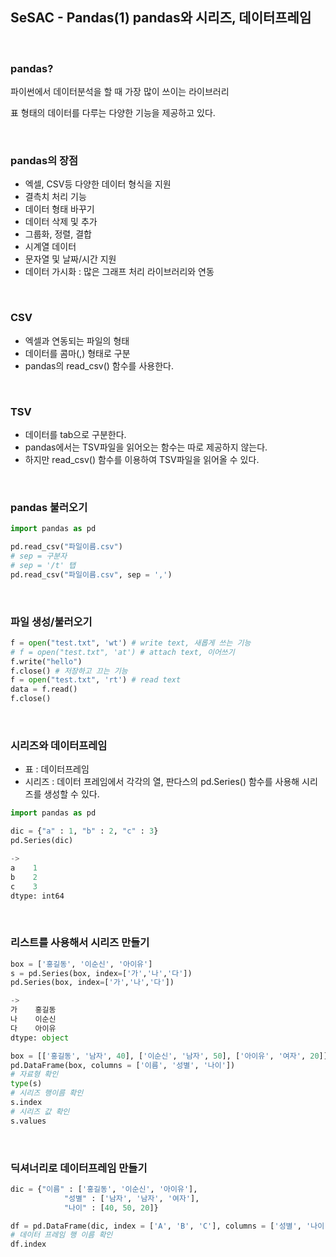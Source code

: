 ## SeSAC - Pandas(1) pandas와 시리즈, 데이터프레임

<br>

### pandas?

파이썬에서 데이터분석을 할 때 가장 많이 쓰이는 라이브러리

표 형태의 데이터를 다루는 다양한 기능을 제공하고 있다.

<br>

### pandas의 장점

- 엑셀, CSV등 다양한 데이터 형식을 지원
- 결측치 처리 기능
- 데이터 형태 바꾸기
- 데이터 삭제 및 추가
- 그룹화, 정렬, 결합
- 시계열 데이터
- 문자열 및 날짜/시간 지원
- 데이터 가시화 : 많은 그래프 처리 라이브러리와 연동

<br>

### CSV

- 엑셀과 연동되는 파일의 형태
- 데이터를 콤마(,) 형태로 구분
- pandas의 read_csv() 함수를 사용한다.

<br>

### TSV

- 데이터를 tab으로 구분한다.
- pandas에서는 TSV파일을 읽어오는 함수는 따로 제공하지 않는다.
- 하지만 read_csv() 함수를 이용하여 TSV파일을 읽어올 수 있다.

<br>

### pandas 불러오기

```python
import pandas as pd

pd.read_csv("파일이름.csv")
# sep = 구분자
# sep = '/t' 탭
pd.read_csv("파일이름.csv", sep = ',')
```

<br>

### 파일 생성/불러오기

```python
f = open("test.txt", 'wt') # write text, 새롭게 쓰는 기능
# f = open("test.txt", 'at') # attach text, 이어쓰기
f.write("hello")
f.close() # 저장하고 끄는 기능
f = open("test.txt", 'rt') # read text
data = f.read()
f.close()
```

<br>

### 시리즈와 데이터프레임

- 표 : 데이터프레임
- 시리즈 : 데이터 프레임에서 각각의 열, 판다스의 pd.Series() 함수를 사용해 시리즈를 생성할 수 있다.

```python
import pandas as pd

dic = {"a" : 1, "b" : 2, "c" : 3}
pd.Series(dic)

->
a    1
b    2
c    3
dtype: int64
```

<br>

### 리스트를 사용해서 시리즈 만들기

```python
box = ['홍길동', '이순신', '아이유']
s = pd.Series(box, index=['가','나','다']) 
pd.Series(box, index=['가','나','다']) 

->
가    홍길동
나    이순신
다    아이유
dtype: object

box = [['홍길동', '남자', 40], ['이순신', '남자', 50], ['아이유', '여자', 20]]
pd.DataFrame(box, columns = ['이름', '성별', '나이'])
# 자료형 확인
type(s)
# 시리즈 행이름 확인
s.index
# 시리즈 값 확인
s.values
```

<br>

### 딕셔너리로 데이터프레임 만들기

```python
dic = {"이름" : ['홍길동', '이순신', '아이유'],
			"성별" : ['남자', '남자', '여자'],
			"나이" : [40, 50, 20]}

df = pd.DataFrame(dic, index = ['A', 'B', 'C'], columns = ['성별', '나이', '이름'])
# 데이터 프레임 행 이름 확인
df.index
```
